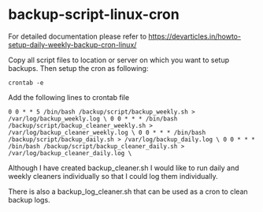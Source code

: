 # backup-script-linux-cron

For detailed documentation please refer to https://devarticles.in/howto-setup-daily-weekly-backup-cron-linux/

Copy all script files to location or server on which you want to setup backups. Then setup the cron as following:

`crontab -e`

Add the following lines to crontab file

`0 0 * * 5 /bin/bash /backup/script/backup_weekly.sh > /var/log/backup_weekly.log \
0 0 * * * /bin/bash /backup/script/backup_cleaner_weekly.sh > /var/log/backup_cleaner_weekly.log \
0 0 * * * /bin/bash /backup/script/backup_daily.sh > /var/log/backup_daily.log \
0 0 * * * /bin/bash /backup/script/backup_cleaner_daily.sh > /var/log/backup_cleaner_daily.log \`

Although I have created backup_cleaner.sh I would like to run daily and weekly cleaners individually so that I could log them individually.

There is also a backup_log_cleaner.sh that can be used as a cron to clean backup logs.